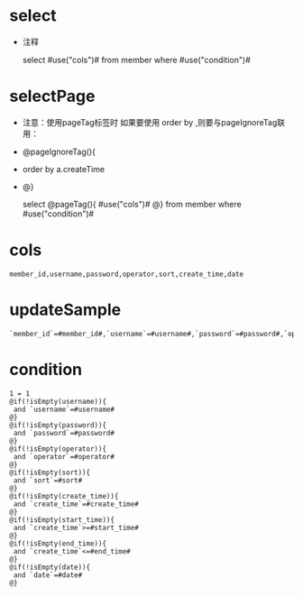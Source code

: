 select
===
* 注释

    select #use("cols")# from member where #use("condition")#
    
selectPage
===
* 注意：使用pageTag标签时 如果要使用 order by ,则要与pageIgnoreTag联用：
* @pageIgnoreTag(){
* order by a.createTime
* @}

    select 
    @pageTag(){
    #use("cols")# 
    @}
    from member where #use("condition")#

cols
===

    member_id,username,password,operator,sort,create_time,date

updateSample
===

    `member_id`=#member_id#,`username`=#username#,`password`=#password#,`operator`=#operator#,`sort`=#sort#,`create_time`=#create_time#,`date`=#date#

condition
===

    1 = 1  
    @if(!isEmpty(username)){
     and `username`=#username#
    @}
    @if(!isEmpty(password)){
     and `password`=#password#
    @}
    @if(!isEmpty(operator)){
     and `operator`=#operator#
    @}
    @if(!isEmpty(sort)){
     and `sort`=#sort#
    @}
    @if(!isEmpty(create_time)){
     and `create_time`=#create_time#
    @}
    @if(!isEmpty(start_time)){
     and `create_time`>=#start_time#
    @}
    @if(!isEmpty(end_time)){
     and `create_time`<=#end_time#
    @}
    @if(!isEmpty(date)){
     and `date`=#date#
    @}
    
